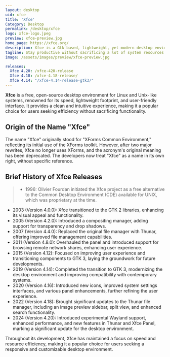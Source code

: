 ```yaml
---
layout: desktop
uid: xfce
title: 'Xfce'
Category: Desktop
permalink: /desktop/xfce
logo: xfce-logo.jpeg
preview: xfce-preview.jpg
home_page: https://xfce.org/
description: Xfce is a Gtk based, lightweight, yet modern desktop environment with a familiar user experience.
tagline: Stay productive without sacrificing a lot of system resources
image: /assets/images/preview/xfce-preview.jpg

releases:
  Xfce 4.20: /xfce-420-release
  Xfce 4.18: /xfce-4.18-release/
  Xfce 4.14: "/xfce-4.14-release-gtk3/"
---
```


**Xfce** is a free, open-source desktop environment for Linux and Unix-like systems, renowned for its speed, lightweight footprint, and user-friendly interface. It provides a clean and intuitive experience, making it a popular choice for users seeking efficiency without sacrificing functionality.

## Origin of the Name "Xfce"

The name "Xfce" originally stood for "XForms Common Environment," reflecting its initial use of the XForms toolkit. However, after two major rewrites, Xfce no longer uses XForms, and the acronym's original meaning has been deprecated. The developers now treat "Xfce" as a name in its own right, without specific reference. 

## Brief History of Xfce Releases

> - 1996: Olivier Fourdan initiated the Xfce project as a free alternative to the Common Desktop Environment (CDE) available for UNIX, which was proprietary at the time.
- 2003 (Version 4.0.0): Xfce transitioned to the GTK 2 libraries, enhancing its visual appeal and functionality.
- 2005 (Version 4.2.0): Introduced a compositing manager, adding support for transparency and drop shadows.
- 2007 (Version 4.4.0): Replaced the original file manager with Thunar, offering improved file management capabilities.
- 2011 (Version 4.8.0): Overhauled the panel and introduced support for browsing remote network shares, enhancing user experience.
- 2015 (Version 4.12): Focused on improving user experience and transitioning components to GTK 3, laying the groundwork for future developments.
- 2019 (Version 4.14): Completed the transition to GTK 3, modernizing the desktop environment and improving compatibility with contemporary systems.
- 2020 (Version 4.16): Introduced new icons, improved system settings interfaces, and various panel enhancements, further refining the user experience.
- 2022 (Version 4.18): Brought significant updates to the Thunar file manager, including an image preview sidebar, split view, and enhanced search functionality.
- 2024 (Version 4.20): Introduced experimental Wayland support, enhanced performance, and new features in Thunar and Xfce Panel, marking a significant update for the desktop environment.

Throughout its development, Xfce has maintained a focus on speed and resource efficiency, making it a popular choice for users seeking a responsive and customizable desktop environment.